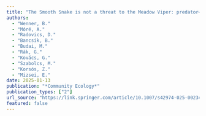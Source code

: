 ```yaml
---
title: "The Smooth Snake is not a threat to the Meadow Viper: predator–prey interactions of a reptile specialist snake"
authors:
  - "Wenner, B."
  - "Móré, A."
  - "Radovics, D."
  - "Bancsik, B."
  - "Budai, M."
  - "Rák, G."
  - "Kovács, G."
  - "Szabolcs, M."
  - "Korsós, Z."
  - "Mizsei, E."
date: 2025-01-13
publication: "*Community Ecology*"
publication_types: ["2"]
url_source: "https://link.springer.com/article/10.1007/s42974-025-00234-9"
featured: false
---
```

